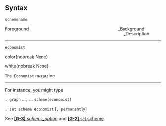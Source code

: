 ## Syntax

`schemename`

Foreground<span style="padding-left: 18.0rem;">_Background<span
style="padding-left: 24.0rem;">_Description

------------------------------------------------------------------------

`economist`

color{nobreak None}

white{nobreak None}

`The Economist` magazine

------------------------------------------------------------------------

For instance, you might type

`. graph` ...`,` ... `scheme(economist)`

`. set scheme economist` \[`, permanently`\]

See
[<strong>[G-3]</strong> <em>scheme_option</em>](http://www.stata.com/help.cgi?scheme_option)
and
[<strong>[G-2]</strong> set scheme](http://www.stata.com/help.cgi?set_scheme).
